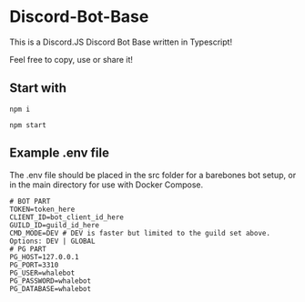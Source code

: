 # Discord-Bot-Base

This is a Discord.JS Discord Bot Base written in Typescript!

Feel free to copy, use or share it!

## Start with

```console
npm i
```

```console
npm start
```

## Example .env file

The .env file should be placed in the src folder for a barebones bot setup, or in the main directory for use with Docker Compose.

```env
# BOT PART
TOKEN=token_here
CLIENT_ID=bot_client_id_here
GUILD_ID=guild_id_here
CMD_MODE=DEV # DEV is faster but limited to the guild set above. Options: DEV | GLOBAL
# PG PART
PG_HOST=127.0.0.1
PG_PORT=3310
PG_USER=whalebot
PG_PASSWORD=whalebot
PG_DATABASE=whalebot
```
